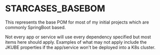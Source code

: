 # STARCASES_BASEBOM

This represents the base POM for most of my
initial projects which are commonly SpringBoot based.

Not every app or service will use every dependency
specified but most items here should apply. Examples of
what may not apply include the JKUBE properties if the
app/service won't be deployed into a K8s cluster.



